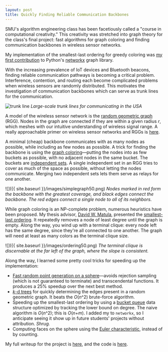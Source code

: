 ```yaml
---
layout: post
title: Quickly Finding Reliable Communication Backbones
---
```


SMU's algorithm engineering class has been facetiously called a "course in computational creativity." This creativity was stretched into graph theory for the class's final project: fast algorithms for graph coloring and finding communication backbones in wireless sensor networks. 

My implementation of the smallest-last ordering for greedy coloring was [my first contribution](https://github.com/networkx/networkx/commit/17b8d21f7edd4ec4388ba9bd52acb3a91d6ef9e2) to Python's [networkx](https://networkx.readthedocs.io/en/stable/) graph library.

With the increasing prevalence of IoT devices and Bluetooth beacons, finding reliable communication pathways is becoming a critical problem. Interference, contention, and routing each become complicated problems when wireless sensors are randomly distributed. This motivates the investigation of communication backbones which can serve as trunk lines for the communication.

![trunk line](https://upload.wikimedia.org/wikipedia/commons/thumb/3/38/Map_of_Proposed_American_Radio_Relay_League_Trunk_Lines_from_Page_21_of_the_February_1916_Issue_of_QST.png/1024px-Map_of_Proposed_American_Radio_Relay_League_Trunk_Lines_from_Page_21_of_the_February_1916_Issue_of_QST.png)
*Large-scale trunk lines for communicating in the USA*

A model of the wireless sensor network is the [random geometric graph](https://en.wikipedia.org/wiki/Random_geometric_graph) (RGG). Nodes in the graph are connected if they are within a given radius *r*, which meshes with our intuitive understanding of wireless signal range. A really approachable primer on wireless sensor networks and RGGs is [here](https://www.ncbi.nlm.nih.gov/pmc/articles/PMC3292077/).

A minimal (cheap) backbone communicates with as many nodes as possible, while including as few nodes as possible. A trick for finding the backbone is using the [graph coloring](https://en.wikipedia.org/wiki/Graph_coloring)—putting the nodes into as few buckets as possible, with no adjacent nodes in the same bucket. The buckets are [independent sets](https://en.wikipedia.org/wiki/Independent_set_(graph_theory)). A single independent set in an RGG tries to cover as much of the space as possible, without letting the nodes communicate. Merging two independent sets lets them serve as relays for one another. 

![]({{ site.baseurl }}/images/simplegraph50.png)
*Nodes marked in red form the backbone with the greatest coverage, and black edges connect the backbone. The red edges connect a single node to all of its neighbors.*

While graph coloring is an NP-complete problem, numerous heuristics have been proposed. My thesis advisor, [David W. Matula](https://www.smu.edu/Lyle/Departments/CSE/People/Faculty/MatulaDavid), presented the [smallest-last ordering](http://dl.acm.org/citation.cfm?id=322385). It repeatedly removes a node of least degree until the graph is empty. Along the way, you wind up with a terminal clique: every node left has the same degree, since they're all connected to one another. The graph will need at least as many colors as the terminal clique size.

![]({{ site.baseurl }}/images/ordering50.png)
*The terminal clique is discernable at the far left of the graph, where the slope is consistent.*

Along the way, I learned some pretty cool tricks for speeding up the implementation:

- [Fast random point generation on a sphere](http://mathworld.wolfram.com/SpherePointPicking.html)—avoids rejection sampling (which is not guaranteed to terminate) and transcendental functions. It produces a 25% speedup over the next best method.
- [*k*-d trees](https://docs.scipy.org/doc/scipy-0.14.0/reference/generated/scipy.spatial.KDTree.html) for quickly determining the edges present in a random geometric graph. It beats the *O*(*n*^2) brute-force algorithm.
- Speeding up the smallest-last ordering by using a [bucket queue](https://en.wikipedia.org/wiki/Bucket_queue) data structure optimized by tracking the lower bound on degree. The naive algorithm is *O*(*n*^2); this is *O*(*n*+*m*). I added my to `networkx`, so I anticipate seeing it show up in future students' projects without attribution. *Shrug.*
- Computing faces on the sphere using the [Euler characteristic](https://en.wikipedia.org/wiki/Euler_characteristic), instead of by counting.

My full writeup for the project is [here](https://github.com/aryamccarthy/WirelessSensorNetwork/blob/master/docs/Linear%20Algorithms%20for%20Wireless%20Sensor%20Networks.pdf), and the code is [here](https://github.com/aryamccarthy/WirelessSensorNetwork).
